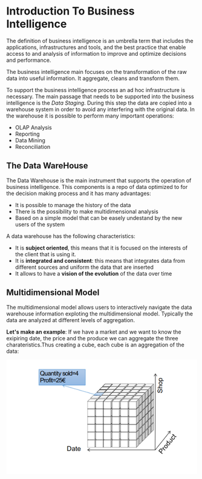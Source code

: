 # Introduction To Business Intelligence

The definition of business intelligence is an umbrella term that includes the applications, infrastructures and tools, and the best practice that enable access to and analysis of information to improve and optimize decisions and performance.

The business intelligence main focuses on the transformation of the raw data into useful information. It aggregate, cleans and transform them. 

To support the business intelligence process an ad hoc infrastructure is necessary. The main passage that needs to be supported into the business intelligence is the *Data Staging*. During this step the data are copied into a warehouse system in order to avoid any interfering with the original data. In the warehouse it is possible to perform many important operations:

- OLAP Analysis
- Reporting
- Data Mining 
- Reconciliation

## The Data WareHouse

The Data Warehouse is the main instrument that supports the operation of business intelligence. This components is a repo of data optimized to for the decision making process and it has many advantages:

- It is possible to manage the history of the data
- There is the possibility to make multidimensional analysis
- Based on a simple model that can be easely undestand by the new users of the system

A data warehouse has the following characteristics:

- It is **subject oriented**, this means that it is focused on the interests of the client that is using it.
- It is **integrated and consistent**: this means that integrates data from different sources and uniform the data that are inserted
- It allows to have a **vision of the evolution** of the data over time

## Multidimensional Model
The multidimensional model allows users to interactively navigate the data warehouse information exploting the multidimensional model. Typically the data are analyzed at different levels of aggregation.

**Let's make an example**: If we have a market and we want to know the exipiring date, the price and the produce we can aggregate the three charateristics.Thus creating a cube, each cube is an aggregation of the data:

![Alt text](/Theory/Images/AggregationCube.png)

